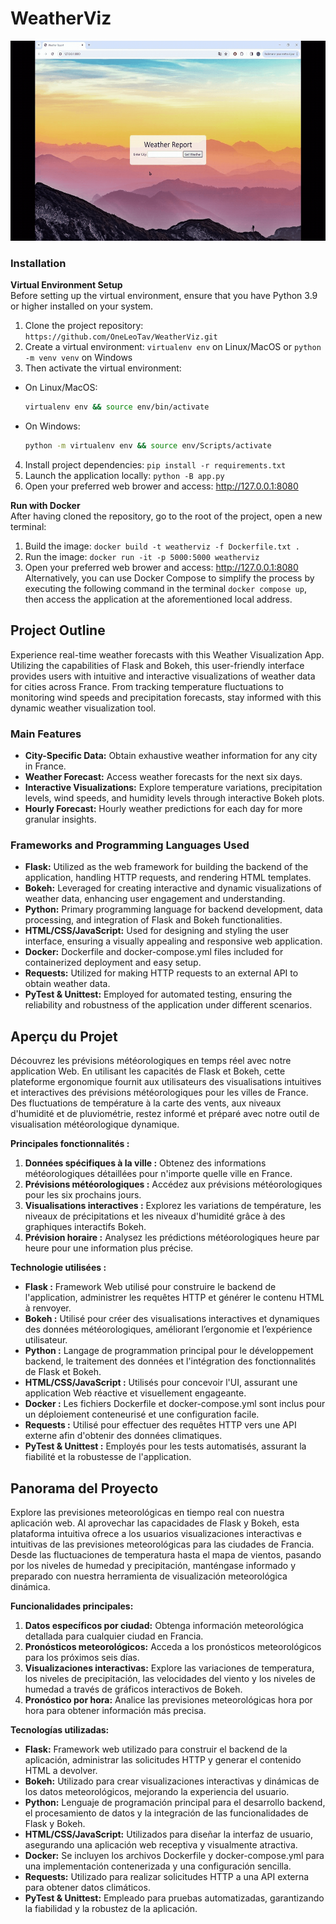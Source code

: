 # WeatherViz
<img src="img/meteo_gif.gif" alt="Overview GIF" width="550" height="320">

### Installation
**Virtual Environment Setup**\
Before setting up the virtual environment, ensure that you have Python 3.9 or higher installed on your system.
1. Clone the project repository: `https://github.com/OneLeoTav/WeatherViz.git`
2. Create a virtual environment: `virtualenv env` on Linux/MacOS or `python -m venv venv` on Windows
3. Then activate the virtual environment:
- On Linux/MacOS:
  ```bash
  virtualenv env && source env/bin/activate
  ```
- On Windows:
    ```bash
    python -m virtualenv env && source env/Scripts/activate
    ```
4. Install project dependencies: `pip install -r requirements.txt`
5. Launch the application locally: `python -B app.py`
6. Open your preferred web brower and access: http://127.0.0.1:8080

**Run with Docker**\
After having cloned the repository, go to the root of the project, open a new terminal:
1. Build the image: `docker build -t weatherviz -f Dockerfile.txt .`
2. Run the image: `docker run -it -p 5000:5000 weatherviz`
3. Open your preferred web brower and access: http://127.0.0.1:8080
Alternatively, you can use Docker Compose to simplify the process by executing the following command in the terminal `docker compose up`, then access the application at the aforementioned local address.

## Project Outline
Experience real-time weather forecasts with this Weather Visualization App. Utilizing the capabilities of Flask and Bokeh, this user-friendly interface provides users with intuitive and interactive visualizations of weather data for cities across France. From tracking temperature fluctuations to monitoring wind speeds and precipitation forecasts, stay informed with this dynamic weather visualization tool.

### Main Features
- **City-Specific Data:** Obtain exhaustive weather information for any city in France.
- **Weather Forecast:** Access weather forecasts for the next six days.
- **Interactive Visualizations:** Explore temperature variations, precipitation levels, wind speeds, and humidity levels through interactive Bokeh plots.
- **Hourly Forecast:** Hourly weather predictions for each day for more granular insights.

### Frameworks and Programming Languages Used
- **Flask:** Utilized as the web framework for building the backend of the application, handling HTTP requests, and rendering HTML templates.
- **Bokeh:** Leveraged for creating interactive and dynamic visualizations of weather data, enhancing user engagement and understanding.
- **Python:** Primary programming language for backend development, data processing, and integration of Flask and Bokeh functionalities.
- **HTML/CSS/JavaScript:** Used for designing and styling the user interface, ensuring a visually appealing and responsive web application.
- **Docker:** Dockerfile and docker-compose.yml files included for containerized deployment and easy setup.
- **Requests:** Utilized for making HTTP requests to an external API to obtain weather data.
- **PyTest & Unittest:** Employed for automated testing, ensuring the reliability and robustness of the application under different scenarios.

## Aperçu du Projet
Découvrez les prévisions météorologiques en temps réel avec notre application Web. En utilisant les capacités de Flask et Bokeh, cette plateforme ergonomique fournit aux utilisateurs des visualisations intuitives et interactives des prévisions météorologiques pour les villes de France. Des fluctuations de température à la carte des vents, aux niveaux d'humidité et de pluviométrie, restez informé et préparé avec notre outil de visualisation météorologique dynamique.

**Principales fonctionnalités :**
1. **Données spécifiques à la ville :** Obtenez des informations météorologiques détaillées pour n'importe quelle ville en France.
2. **Prévisions météorologiques :** Accédez aux prévisions météorologiques pour les six prochains jours.
3. **Visualisations interactives :** Explorez les variations de température, les niveaux de précipitations et les niveaux d'humidité grâce à des graphiques interactifs Bokeh.
4. **Prévision horaire :** Analysez les prédictions météorologiques heure par heure pour une information plus précise.

**Technologie utilisées :**
- **Flask :** Framework Web utilisé pour construire le backend de l'application, administrer les requêtes HTTP et générer le contenu HTML à renvoyer.
- **Bokeh :** Utilisé pour créer des visualisations interactives et dynamiques des données météorologiques, améliorant l’ergonomie et l’expérience utilisateur.
- **Python :** Langage de programmation principal pour le développement backend, le traitement des données et l'intégration des fonctionnalités de Flask et Bokeh.
- **HTML/CSS/JavaScript :** Utilisés pour concevoir l'UI, assurant une application Web réactive et visuellement engageante.
- **Docker :** Les fichiers Dockerfile et docker-compose.yml sont inclus pour un déploiement conteneurisé et une configuration facile.
- **Requests :** Utilisé pour effectuer des requêtes HTTP vers une API externe afin d'obtenir des données climatiques.
- **PyTest & Unittest :** Employés pour les tests automatisés, assurant la fiabilité et la robustesse de l'application.
  
## Panorama del Proyecto
Explore las previsiones meteorológicas en tiempo real con nuestra aplicación web. Al aprovechar las capacidades de Flask y Bokeh, esta plataforma intuitiva ofrece a los usuarios visualizaciones interactivas e intuitivas de las previsiones meteorológicas para las ciudades de Francia. Desde las fluctuaciones de temperatura hasta el mapa de vientos, pasando por los niveles de humedad y precipitación, manténgase informado y preparado con nuestra herramienta de visualización meteorológica dinámica.

**Funcionalidades principales:**
1. **Datos específicos por ciudad:** Obtenga información meteorológica detallada para cualquier ciudad en Francia.
2. **Pronósticos meteorológicos:** Acceda a los pronósticos meteorológicos para los próximos seis días.
3. **Visualizaciones interactivas:** Explore las variaciones de temperatura, los niveles de precipitación, las velocidades del viento y los niveles de humedad a través de gráficos interactivos de Bokeh.
4. **Pronóstico por hora:** Analice las previsiones meteorológicas hora por hora para obtener información más precisa.

**Tecnologías utilizadas:**
- **Flask:** Framework web utilizado para construir el backend de la aplicación, administrar las solicitudes HTTP y generar el contenido HTML a devolver.
- **Bokeh:** Utilizado para crear visualizaciones interactivas y dinámicas de los datos meteorológicos, mejorando la experiencia del usuario.
- **Python:** Lenguaje de programación principal para el desarrollo backend, el procesamiento de datos y la integración de las funcionalidades de Flask y Bokeh.
- **HTML/CSS/JavaScript:** Utilizados para diseñar la interfaz de usuario, asegurando una aplicación web receptiva y visualmente atractiva.
- **Docker:** Se incluyen los archivos Dockerfile y docker-compose.yml para una implementación contenerizada y una configuración sencilla.
- **Requests:** Utilizado para realizar solicitudes HTTP a una API externa para obtener datos climáticos.
- **PyTest & Unittest:** Empleado para pruebas automatizadas, garantizando la fiabilidad y la robustez de la aplicación.
